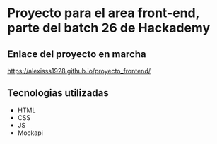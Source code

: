 # Proyecto para el area front-end, parte del batch 26 de Hackademy

## Enlace del proyecto en marcha
https://alexisss1928.github.io/proyecto_frontend/

## Tecnologias utilizadas
* HTML
* CSS
* JS
* Mockapi
